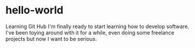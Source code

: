 # hello-world
Learning Git Hub
I'm finally ready to start learning how to develop software.  I've been toying around with it for a while, even doing some freelance projects but now I want to be serious.
